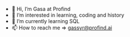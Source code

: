 - 👋 Hi, I’m Gasa at Profind
- 👀 I’m interested in learning, coding and history
- 🌱 I’m currently learning SQL
- 📫 How to reach me => gassyr@profind.ai

<!---
gassyr-profind/gassyr-profind is a ✨ special ✨ repository because its `README.md` (this file) appears on your GitHub profile.
You can click the Preview link to take a look at your changes.
--->
